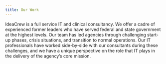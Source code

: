 ```yaml
---
title: Our Work
---
```


IdeaCrew is a full service IT and clinical consultancy. We offer a cadre of experienced former leaders who have served federal and state government at the highest levels. Our team has led agencies through challenging start-up phases, crisis situations, and transition to normal operations. Our IT professionals have worked side-by-side with our consultants during these challenges, and we have a unique perspective on the role that IT plays in the delivery of the agency’s core mission.

